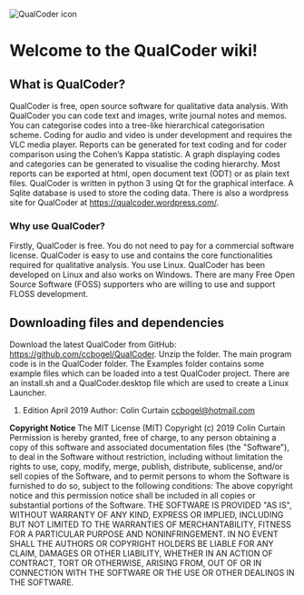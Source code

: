 ![QualCoder icon](https://qualcoder.files.whttps://qualcoder.files.wordpress.com/2019/01/qualcoder.png?resize=219%2C219ordpress.com/2019/01/qualcoder.png?resize=219%2C219)

# Welcome to the QualCoder wiki!
## What is QualCoder?
QualCoder is free, open source software for qualitative data analysis. 
With QualCoder you can code text and images, write journal notes and memos. You can categorise codes into a tree-like hierarchical categorisation scheme. Coding for audio and video is under development and requires the VLC media player.
Reports can be generated for text coding and for coder comparison using the Cohen’s Kappa statistic. A graph displaying codes and categories can be generated to visualise the coding hierarchy. Most reports can be exported at html, open document text (ODT) or as plain text files.
QualCoder is written in python 3 using Qt for the graphical interface. A Sqlite database is used to store the coding data.
There is also a wordpress site for QualCoder at https://qualcoder.wordpress.com/.

###  Why use QualCoder?
Firstly, QualCoder is free. You do not need to pay for a commercial software license. QualCoder is easy to use and contains the core functionalities required for qualitative analysis. You use Linux. QualCoder has been developed on Linux and also works on Windows. There are many Free Open Source Software (FOSS) supporters who are willing to use and support FLOSS development.

## Downloading files and dependencies
Download the latest QualCoder from GitHub: https://github.com/ccbogel/QualCoder. Unzip the folder. The main program code is in the QualCoder folder. The Examples folder contains some example files which can be loaded into a test QualCoder project. There are an install.sh and a QualCoder.desktop file which are used to create a Linux Launcher.






1. Edition April 2019 Author: Colin Curtain ccbogel@hotmail.com

**Copyright Notice**
The MIT License (MIT)
Copyright (c) 2019 Colin Curtain
Permission is hereby granted, free of charge, to any person obtaining a copy of this software and associated documentation files (the "Software"), to deal in the Software without restriction, including without limitation the rights to use, copy, modify, merge, publish, distribute, sublicense, and/or sell copies of the Software, and to permit persons to whom the Software is furnished to do so, subject to the following conditions:
The above copyright notice and this permission notice shall be included in all copies or substantial portions of the Software.
THE SOFTWARE IS PROVIDED "AS IS", WITHOUT WARRANTY OF ANY KIND, EXPRESS OR IMPLIED, INCLUDING BUT NOT LIMITED TO THE WARRANTIES OF MERCHANTABILITY, FITNESS FOR A PARTICULAR PURPOSE AND NONINFRINGEMENT. IN NO EVENT SHALL THE AUTHORS OR COPYRIGHT HOLDERS BE LIABLE FOR ANY CLAIM, DAMAGES OR OTHER LIABILITY, WHETHER IN AN ACTION OF CONTRACT, TORT OR OTHERWISE, ARISING FROM, OUT OF OR IN CONNECTION WITH THE SOFTWARE OR THE USE OR OTHER DEALINGS IN THE SOFTWARE.
